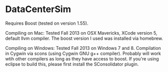 DataCenterSim
=============
Requires Boost (tested on version 1.55).

Compiling on Mac: Tested Fall 2013 on OSX Mavericks, XCode version 5, default llvm compiler. The boost version I used was installed via homebrew.

Compiling on Windows: Tested Fall 2013 on Windows 7 and 8. Compilation in Cygwin via scons (using Cygwin GNU g++ compiler). Probably will work wtih other compilers as long as they have access to boost. If you're using eclipse to build this, please first install the SConsolidator plugin.